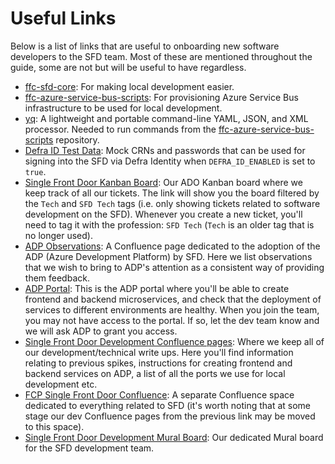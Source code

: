 # Useful Links
Below is a list of links that are useful to onboarding new software developers to the SFD team. Most of these are mentioned throughout the guide, some are not but will be useful to have regardless.
- [ffc-sfd-core](https://github.com/defra/ffc-sfd-core): For making local development easier.
- [ffc-azure-service-bus-scripts](https://github.com/defra/ffc-azure-service-bus-scripts): For provisioning Azure Service Bus infrastructure to be used for local development.
- [yq](https://github.com/mikefarah/yq): A lightweight and portable command-line YAML, JSON, and XML processor. Needed to run commands from the [ffc-azure-service-bus-scripts](https://github.com/defra/ffc-azure-service-bus-scripts) repository.
- [Defra ID Test Data](https://eaflood.atlassian.net/wiki/spaces/VVAHWR/pages/4329538112/DEFRA+ID+Test+Data): Mock CRNs and passwords that can be used for signing into the SFD via Defra Identity when `DEFRA_ID_ENABLED` is set to `true`.
- [Single Front Door Kanban Board](https://dev.azure.com/defragovuk/DEFRA-FFC/_boards/board/t/Single%20Front%20Door/Stories?System.Tags=SFD%20Tech%2CTech): Our ADO Kanban board where we keep track of all our tickets. The link will show you the board filtered by the `Tech` and `SFD Tech` tags (i.e. only showing tickets related to software development on the SFD). Whenever you create a new ticket, you'll need to tag it with the profession: `SFD Tech` (`Tech` is an older tag that is no longer used).
- [ADP Observations](https://eaflood.atlassian.net/wiki/spaces/SFI/pages/4748410950/ADP+Observations): A Confluence page dedicated to the adoption of the ADP (Azure Development Platform) by SFD. Here we list observations that we wish to bring to ADP's attention as a consistent way of providing them feedback.
- [ADP Portal](https://portal.adp.defra.gov.uk/): This is the ADP portal where you'll be able to create frontend and backend microservices, and check that the deployment of services to different environments are healthy. When you join the team, you may not have access to the portal. If so, let the dev team know and we will ask ADP to grant you access.
- [Single Front Door Development Confluence pages](https://eaflood.atlassian.net/wiki/spaces/SFI/pages/4660625764/Single+Front+Door): Where we keep all of our development/technical write ups. Here you'll find information relating to previous spikes, instructions for creating frontend and backend services on ADP, a list of all the ports we use for local development etc.
- [FCP Single Front Door Confluence](https://eaflood.atlassian.net/wiki/spaces/SFD/overview?homepageId=4930699693): A separate Confluence space dedicated to everything related to SFD (it's worth noting that at some stage our dev Confluence pages from the previous link may be moved to this space).
- [Single Front Door Development Mural Board](https://app.mural.co/t/coredefra2548/m/coredefra2548/1721160148925/0b93a34e740904ce2ddd38b3e1500115faeaaa50?sender=u44a46391b2aa71218c732390): Our dedicated Mural board for the SFD development team.
